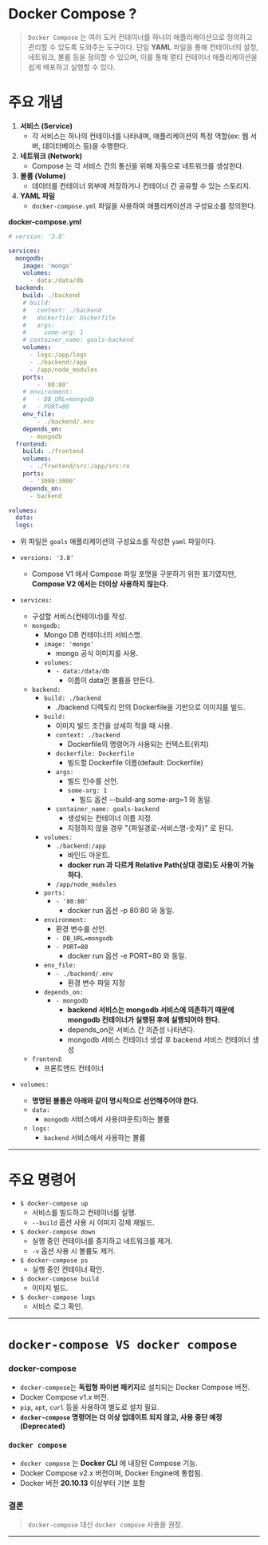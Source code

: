# Docker Compose ?

>`Docker Compose` 는 여러 도커 컨테이너를 하나의 애플리케이션으로 정의하고 관리할 수 있도록 도와주는 도구이다.
>단일 **YAML** 파일을 통해 컨테이너의 설정, 네트워크, 볼륨 등을 정의할 수 있으며, 이를 통해 멀티 컨테이너 애플리케이션을 쉽게 배포하고 실행할 수 있다.

# 주요 개념

1. **서비스 (Service)**
	- 각 서비스는 하나의 컨테이너를 나타내며, 애플리케이션의 특정 역할(ex: 웹 서버, 데이터베이스 등)을 수행한다.
2. **네트워크 (Network)**
	- Compose 는 각 서비스 간의 통신을 위해 자동으로 네트워크를 생성한다.
3. **볼륨 (Volume)**
	- 데이터를 컨테이너 외부에 저장하거나 컨테이너 간 공유할 수 있는 스토리지.
4. **YAML 파일**
	- `docker-compose.yml` 파일을 사용하여 애플리케이션과 구성요소를 정의한다.


**docker-compose.yml**
```yaml
# version: '3.8'

services:
  mongodb:
    image: 'mongo'
    volumes:
      - data:/data/db
  backend:
    build: ./backend
    # build:
    #   context: ./backend
    #   dockerfile: Dockerfile
    #   args:
    #     some-arg: 1
    # container_name: goals-backend
    volumes:
      - logs:/app/logs
      - ./backend:/app
      - /app/node_modules
    ports:
        - '80:80'
    # environment:
    #   - DB_URL=mongodb
    #   - PORT=80
    env_file:
        - ./backend/.env
    depends_on:
      - mongodb
  frontend:
    build: ./frontend
    volumes:
      - ./frontend/src:/app/src:ro
    ports:
      - '3000:3000'
    depends_on:
      - backend

volumes:
  data:
  logs:
```
- 위 파일은 `goals` 애플리케이션의 구성요소를 작성한 `yaml` 파일이다.
- `versions: '3.8'`
	- Compose V1 에서 Compose 파일 포맷을 구분하기 위한 표기였지만, **Compose V2 에서는 더이상 사용하지 않는다.**
- `services:`
	- 구성할 서비스(컨테이너)를 작성.
	- `mongodb:`
		- Mongo DB 컨테이너의 서비스명.
		- `image: 'mongo'`
			- mongo 공식 이미지를 사용.
		- `volumes:`
			- `- data:/data/db`
				- 이름이 data인 볼륨을 만든다.
	- `backend:`
		- `build: ./backend`
			- ./backend 디렉토리 안의 Dockerfile을 기반으로 이미지를 빌드.
		- `build:`
			- 이미지 빌드 조건을 상세히 적을 때 사용.
			- `context: ./backend`
				- Dockerfile의 명령어가 사용되는 컨텍스트(위치)
			- `dockerfile: Dockerfile`
				- 빌드할 Dockerfile 이름(default: Dockerfile)
			- `args:`
				- 빌드 인수를 선언.
				- `some-arg: 1`
					- 빌드 옵션 --build-arg some-arg=1 와 동일.
			- `container_name: goals-backend`
				- 생성되는 컨테이너 이름 지정.
				- 지정하지 않을 경우 "{파일경로-서비스명-숫자}" 로 된다.
		- `volumes:`
			- `./backend:/app`
				- 바인드 마운트.
				- **docker run 과 다르게 Relative Path(상대 경로)도 사용이 가능하다.**
			- `/app/node_modules`
		- `ports:`
			- `- '80:80'`
				- docker run 옵션 -p 80:80 와 동일.
		- `environment:`
			- 환경 변수를 선언.
			- `- DB_URL=mongodb`
			- `- PORT=80`
				- docker run 옵션 -e PORT=80 와 동일.
		- `env_file:`
			- `- ./backend/.env`
				- 환경 변수 파일 지정
		- `depends_on:`
			- `- mongodb`
				- **backend 서비스는 mongodb 서비스에 의존하기 때문에 mongodb 컨테이너가 실행된 후에 실행되어야 한다.**
				- depends_on은 서비스 간 의존성 나타낸다.
				- mongodb 서비스 컨테이너 생성 후 backend 서비스 컨테이너 생성
	- `frontend`:
		- 프론트엔드 컨테이너

- `volumes:`
	- **명명된 볼륨은 아래와 같이 명시적으로 선언해주어야 한다.**
	- `data:`
		- `mongodb` 서비스에서 사용(마운트)하는 볼륨
	- `logs:`
		- `backend` 서비스에서 사용하는 볼륨

---
# 주요 명령어

- `$ docker-compose up`
	- 서비스를 빌드하고 컨테이너를 실행.
	- `--build` 옵션 사용 시 이미지 강제 재빌드.
- `$ docker-compose down`
	- 실행 중인 컨테이너를 중지하고 네트워크를 제거.
	- `-v` 옵션 사용 시 볼륨도 제거.
- `$ docker-compose ps`
	- 실행 중인 컨테이너 확인.
- `$ docker-compose build`
	- 이미지 빌드.
- `$ docker-compose logs`
	- 서비스 로그 확인.

---
# `docker-compose VS docker compose`

### docker-compose

- `docker-compose`는 **독립형 파이썬 패키지**로 설치되는 Docker Compose 버전.
- Docker Compose v1.x 버전.
- `pip`, `apt`, `curl` 등을 사용하여 별도로 설치 필요.
- **`docker-compose` 명령어는 더 이상 업데이트 되지 않고, 사용 중단 예정(Deprecated)**

### `docker compose`

- `docker compose` 는 **Docker CLI** 에 내장된 Compose 기능.
- Docker Compose v2.x 버전이며, Docker Engine에 통합됨.
- Docker 버전 **20.10.13** 이상부터 기본 포함

### 결론

>`docker-compose` 대신 `docker compose` 사용을 권장.

---


